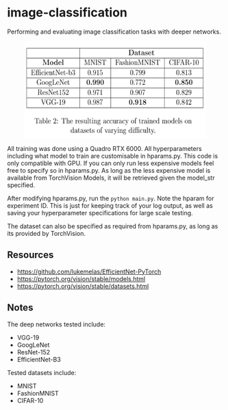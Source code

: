 # image-classification

<p align="left">
  Performing and evaluating image classification tasks with deeper networks.
</p>


<p align="center">
  <img width="425" height="225" src="https://github.com/RussellSB/image-classification/blob/main/images/final-results.PNG">
</p>


All training was done using a Quadro RTX 6000. 
All hyperparameters including what model to train are customisable in hparams.py.
This code is only compatible with GPU. If you can only run less expensive models feel free to specify so in hparams.py.
As long as the less expensive model is available from TorchVision Models, it will be retrieved given the model_str specified.

After modifying hparams.py, run the `python main.py`. Note the hparam for experiment ID. This is just for keeping track of your
log output, as well as saving your hyperparameter specifications for large scale testing. 

The dataset can also be specified as required from hparams.py, as long as its provided by TorchVision. 

## Resources

- https://github.com/lukemelas/EfficientNet-PyTorch
- https://pytorch.org/vision/stable/models.html
- https://pytorch.org/vision/stable/datasets.html

## Notes

The deep networks tested include:
- VGG-19
- GoogLeNet
- ResNet-152
- EfficientNet-B3

Tested datasets include:
- MNIST
- FashionMNIST
- CIFAR-10
